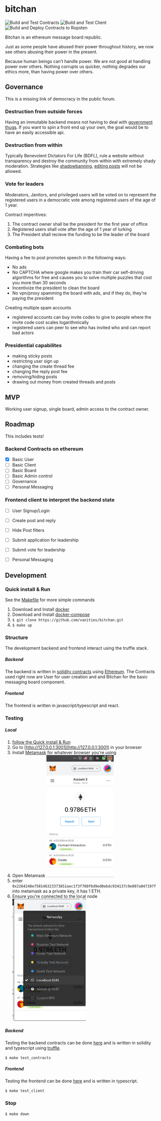 # bitchan
![Build and Test Contracts](https://github.com/vanities/bitchan/workflows/Build%20and%20Test%20Contracts/badge.svg)
![Build and Test Client](https://github.com/vanities/bitchan/workflows/Build%20and%20Test%20Client/badge.svg)
![Build and Deploy Contracts to Ropsten](https://github.com/vanities/bitchan/workflows/Build%20and%20Deploy%20Contracts%20to%20Ropsten/badge.svg?branch=master)


Bitchan is an ethereum message board republic.

Just as some people have abused their power throughout history, we now see others abusing their power in the present.

Because human beings can’t handle power. We are not good at handling power over others. Nothing corrupts us quicker, nothing degrades our ethics more, than having power over others.


## Governance

This is a missing link of democracy in the public forum.

### Destruction from outside forces
Having an immutable backend means not having to deal with [government thugs](https://kiwifarms.net/threads/battle-for-section-230.70375/). If you want to spin a front end up your own, the goal would be to have an easily accessible api.

### Destruction from within
Typically Benevolent Dictators For Life (BDFL), rule a website without transparency and destroy the community from within with extremely shady moderation. Strategies like [shadowbanning](https://en.wikipedia.org/wiki/Shadow_banning), [editing posts](https://web.archive.org/web/20200419171435/https://www.reddit.com/r/announcements/comments/5frg1n/tifu_by_editing_some_comments_and_creating_an/) will not be allowed.

### Vote for leaders
Moderators, Janitors, and privileged users will be voted on to represent the registered users in a democratic vote among registered users of the age of 1 year.

Contract imperitives:
1. The contract owner shall be the president for the first year of office
2. Registered users shall vote after the age of 1 year of lurking
3. The President shall recieve the funding to be the leader of the board

### Combating bots

Having a fee to post promotes speech in the following ways:
- No ads
- No CAPTCHA where google makes you train their car self-driving algorithms for free and causes you to solve multiple puzzles that cost you more than 30 seconds
- Incentivize the president to clean the board
- No vpn/proxy spamming the board with ads, and if they do, they're paying the president

Creating multiple spam accounts
- registered accounts can buy invite codes to give to people where the invite code cost scales logarithmically
- registered users can peer to see who has invited who and can report bad actors



### Presidential capabilites

- making sticky posts
- restricting user sign up
- changing the create thread fee
- changing the reply post fee
- removing/hiding posts
- drawing out money from created threads and posts


## MVP

Working user signup, single board, admin access to the contract owner.

## Roadmap

This includes tests!


### Backend Contracts on ethereum

- [x] Basic User
- [ ] Basic Client
- [ ] Basic Board
- [ ] Basic Admin control
- [ ] Governance
- [ ] Personal Messaging

### Frontend client to interpret the backend state

- [ ] User Signup/Login
- [ ] Create post and reply
- [ ] Hide Post filters
- [ ] Submit application for leadership
- [ ] Submit vote for leadership
- [ ] Personal Messaging


## Development

### Quick install & Run
See the [Makefile](https://github.com/vanities/bitchan/blob/master/Makefile) for more simple commands

1. Download and Install [docker](https://docs.docker.com/get-docker/)
2. Download and Install [docker-compose](https://docs.docker.com/compose/install/)
3. `$ git clone https://github.com/vanities/bitchan.git`
4. `$ make up`


### Structure

The development backend and frontend interact using the truffle stack.

##### Backend

The backend is written in [solidity contracts](https://solidity.readthedocs.io/en/latest/introduction-to-smart-contracts.html) using [Ethereum](https://ethereum.org/). The Contracts used right now are User for user creation and and Bitchan for the basic messaging board component.


##### Frontend

The frontend is written in javascript/typescript and react.


### Testing

##### Local

1. [follow the Quick install & Run](https://github.com/vanities/bitchan/blob/master/README.md#quick-install--run)
2. Go to [http://127.0.0.1:3001](http://127.0.0.1:3001) in your browser
3. Install [Metamask](https://metamask.io/download.html) for whatever browser you're using
4. Open Metamask <img src=https://github.com/vanities/bitchan/blob/master/docs/images/metamask1.png height=400>
5. enter `0x2264248e750146323373851aec1f3f700f6d9ed0ebdc934137c9e007a047197f` into metamask as a private key, it has 1 ETH.
6. Ensure you're connected to the local node <img src=https://github.com/vanities/bitchan/blob/master/docs/images/metamask2.png height=400>


##### Backend

Testing the backend contracts can be done [here](https://github.com/vanities/bitchan/tree/master/contracts/test) and is written in solidity and typescript using [truffle](https://www.trufflesuite.com/docs/truffle/testing/testing-your-contracts).

`$ make test_contracts`

##### Frontend

Testing the frontend can be done [here](https://github.com/vanities/bitchan/tree/master/client/tests) and is written in typescript.

`$ make test_client`

### Stop
`$ make down`

